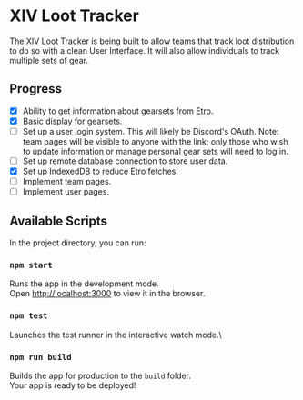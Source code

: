 # XIV Loot Tracker

The XIV Loot Tracker is being built to allow teams that track loot distribution to do so with a clean User Interface. It will also allow individuals to track multiple sets of gear.

## Progress
- [x] Ability to get information about gearsets from [Etro](https://etro.gg/).
- [x] Basic display for gearsets.
- [ ] Set up a user login system. This will likely be Discord's OAuth. Note: team pages will be visible to anyone with the link; only those who wish to update information or manage personal gear sets will need to log in.
- [ ] Set up remote database connection to store user data.
- [x] Set up IndexedDB to reduce Etro fetches.
- [ ] Implement team pages.
- [ ] Implement user pages.

## Available Scripts

In the project directory, you can run:

### `npm start`

Runs the app in the development mode.\
Open [http://localhost:3000](http://localhost:3000) to view it in the browser.

### `npm test`

Launches the test runner in the interactive watch mode.\

### `npm run build`

Builds the app for production to the `build` folder.\
Your app is ready to be deployed!

<!--
This project was bootstrapped with [Create React App](https://github.com/facebook/create-react-app).
-->